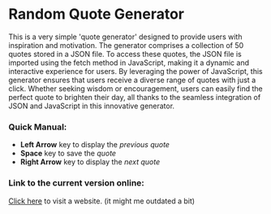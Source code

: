 # Random Quote Generator

This is a very simple 'quote generator' designed to provide users with inspiration and motivation. The generator comprises a collection of 50 quotes stored in a JSON file. To access these quotes, the JSON file is imported using the fetch method in JavaScript, making it a dynamic and interactive experience for users. By leveraging the power of JavaScript, this generator ensures that users receive a diverse range of quotes with just a click. Whether seeking wisdom or encouragement, users can easily find the perfect quote to brighten their day, all thanks to the seamless integration of JSON and JavaScript in this innovative generator.

### Quick Manual:
- **Left Arrow** key to display the *previous quote*
- **Space** key to save the *quote*
- **Right Arrow** key to display the *next quote*

### Link to the current version online:
[Click here](https://quote-generator-1234.netlify.app/) to visit a website. (it might me outdated a bit)


